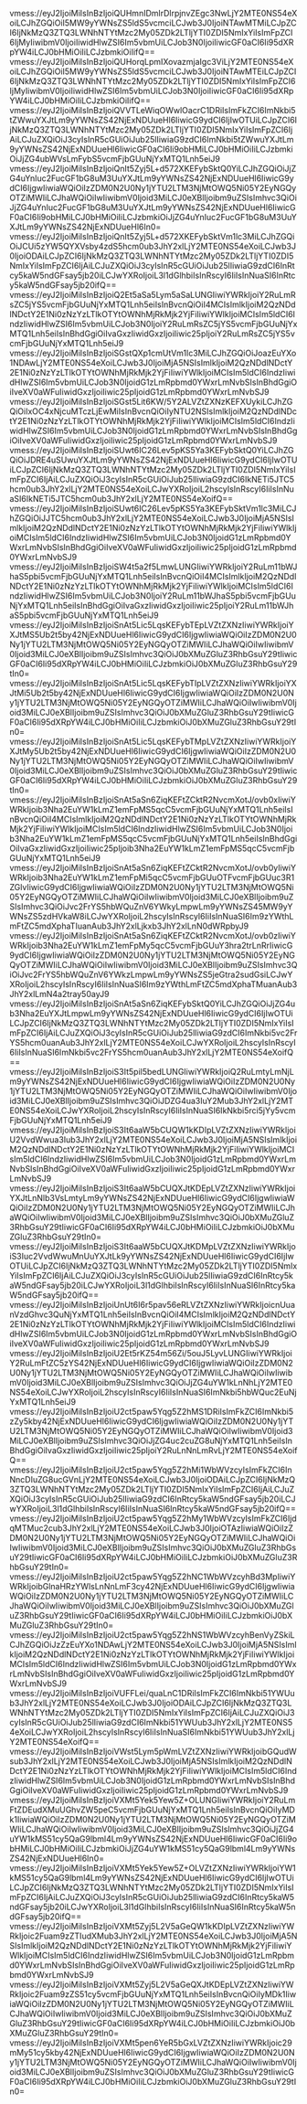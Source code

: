 vmess://eyJ2IjoiMiIsInBzIjoiQUHmnIDmlrDlrpjnvZEgc3NwLjY2MTE0NS54eXoiLCJhZGQiOiI5MW9yYWNsZS5ldS5vcmciLCJwb3J0IjoiNTAwMTMiLCJpZCI6IjNkMzQ3ZTQ3LWNhNTYtMzc2My05ZDk2LTljYTI0ZDI5NmIxYiIsImFpZCI6IjMyIiwibmV0IjoiIiwidHlwZSI6Im5vbmUiLCJob3N0IjoiIiwicGF0aCI6Ii95dXRpYW4iLCJ0bHMiOiIiLCJzbmkiOiIifQ==
vmess://eyJ2IjoiMiIsInBzIjoiQUHorqLpmIXovazmjaIgc3ViLjY2MTE0NS54eXoiLCJhZGQiOiI5MW9yYWNsZS5ldS5vcmciLCJwb3J0IjoiNTAwMTEiLCJpZCI6IjNkMzQ3ZTQ3LWNhNTYtMzc2My05ZDk2LTljYTI0ZDI5NmIxYiIsImFpZCI6IjMyIiwibmV0IjoiIiwidHlwZSI6Im5vbmUiLCJob3N0IjoiIiwicGF0aCI6Ii95dXRpYW4iLCJ0bHMiOiIiLCJzbmkiOiIifQ==
vmess://eyJ2IjoiMiIsInBzIjoiQVVTLeWiqOWwlOacrC1DRiIsImFkZCI6ImNkbi5tZWwuYXJtLm9yYWNsZS42NjExNDUueHl6IiwicG9ydCI6IjIwOTUiLCJpZCI6IjNkMzQ3ZTQ3LWNhNTYtMzc2My05ZDk2LTljYTI0ZDI5NmIxYiIsImFpZCI6IjAiLCJuZXQiOiJ3cyIsInR5cGUiOiJub25lIiwiaG9zdCI6ImNkbi5tZWwuYXJtLm9yYWNsZS42NjExNDUueHl6IiwicGF0aCI6Ii9obHMiLCJ0bHMiOiIiLCJzbmkiOiJjZG4ubWVsLmFybS5vcmFjbGUuNjYxMTQ1Lnh5eiJ9
vmess://eyJ2IjoiMiIsInBzIjoiQnIt5Zyj5L+d572XKEFybSktQ0YiLCJhZGQiOiJjZG4uYnIuc2FucGF1bG8uM3UuYXJtLm9yYWNsZS42NjExNDUueHl6IiwicG9ydCI6IjgwIiwiaWQiOiIzZDM0N2U0Ny1jYTU2LTM3NjMtOWQ5Ni05Y2EyNGQyOTZiMWIiLCJhaWQiOiIwIiwibmV0Ijoid3MiLCJ0eXBlIjoibm9uZSIsImhvc3QiOiJjZG4uYnIuc2FucGF1bG8uM3UuYXJtLm9yYWNsZS42NjExNDUueHl6IiwicGF0aCI6Ii9obHMiLCJ0bHMiOiIiLCJzbmkiOiJjZG4uYnIuc2FucGF1bG8uM3UuYXJtLm9yYWNsZS42NjExNDUueHl6In0=
vmess://eyJ2IjoiMiIsInBzIjoiQnIt5Zyj5L+d572XKEFybSktVm1lc3MiLCJhZGQiOiJCUi5zYW5QYXVsby4zdS5hcm0ub3JhY2xlLjY2MTE0NS54eXoiLCJwb3J0IjoiODAiLCJpZCI6IjNkMzQ3ZTQ3LWNhNTYtMzc2My05ZDk2LTljYTI0ZDI5NmIxYiIsImFpZCI6IjAiLCJuZXQiOiJ3cyIsInR5cGUiOiJub25lIiwiaG9zdCI6InRtcy5kaW5ndGFsay5jb20iLCJwYXRoIjoiL3l1dGlhbiIsInRscyI6IiIsInNuaSI6InRtcy5kaW5ndGFsay5jb20ifQ==
vmess://eyJ2IjoiMiIsInBzIjoiQ2Et5aSa5Lym5aSaLUNGIiwiYWRkIjoiY2RuLmRsZC5jYS5vcmFjbGUuNjYxMTQ1Lnh5eiIsInBvcnQiOiI4MCIsImlkIjoiM2QzNDdlNDctY2E1Ni0zNzYzLTlkOTYtOWNhMjRkMjk2YjFiIiwiYWlkIjoiMCIsIm5ldCI6IndzIiwidHlwZSI6Im5vbmUiLCJob3N0IjoiY2RuLmRsZC5jYS5vcmFjbGUuNjYxMTQ1Lnh5eiIsInBhdGgiOiIvaGxzIiwidGxzIjoiIiwic25pIjoiY2RuLmRsZC5jYS5vcmFjbGUuNjYxMTQ1Lnh5eiJ9
vmess://eyJ2IjoiMiIsInBzIjoiSGstQXp1cmUtVm1lc3MiLCJhZGQiOiJoazEuYXo1NDAwLjY2MTE0NS54eXoiLCJwb3J0IjoiMjA5NSIsImlkIjoiM2QzNDdlNDctY2E1Ni0zNzYzLTlkOTYtOWNhMjRkMjk2YjFiIiwiYWlkIjoiMCIsIm5ldCI6IndzIiwidHlwZSI6Im5vbmUiLCJob3N0IjoidG1zLmRpbmd0YWxrLmNvbSIsInBhdGgiOiIveXV0aWFuIiwidGxzIjoiIiwic25pIjoidG1zLmRpbmd0YWxrLmNvbSJ9
vmess://eyJ2IjoiMiIsInBzIjoiSGst5Lit6KW/5Y2ALVZtZXNzKEFXUykiLCJhZGQiOiIxOC4xNjcuMTczLjEwMiIsInBvcnQiOiIyNTU2NSIsImlkIjoiM2QzNDdlNDctY2E1Ni0zNzYzLTlkOTYtOWNhMjRkMjk2YjFiIiwiYWlkIjoiMCIsIm5ldCI6IndzIiwidHlwZSI6Im5vbmUiLCJob3N0IjoidG1zLmRpbmd0YWxrLmNvbSIsInBhdGgiOiIveXV0aWFuIiwidGxzIjoiIiwic25pIjoidG1zLmRpbmd0YWxrLmNvbSJ9
vmess://eyJ2IjoiMiIsInBzIjoiSUwt6IC26Lev5pKS5Ya3KEFybSktQ0YiLCJhZGQiOiJDRE4uSUwuYXJtLm9yYWNsZS42NjExNDUueHl6IiwicG9ydCI6IjIwOTUiLCJpZCI6IjNkMzQ3ZTQ3LWNhNTYtMzc2My05ZDk2LTljYTI0ZDI5NmIxYiIsImFpZCI6IjAiLCJuZXQiOiJ3cyIsInR5cGUiOiJub25lIiwiaG9zdCI6IkNETi5JTC5hcm0ub3JhY2xlLjY2MTE0NS54eXoiLCJwYXRoIjoiL2hscyIsInRscyI6IiIsInNuaSI6IkNETi5JTC5hcm0ub3JhY2xlLjY2MTE0NS54eXoifQ==
vmess://eyJ2IjoiMiIsInBzIjoiSUwt6IC26Lev5pKS5Ya3KEFybSktVm1lc3MiLCJhZGQiOiJJTC5hcm0ub3JhY2xlLjY2MTE0NS54eXoiLCJwb3J0IjoiMjA5NSIsImlkIjoiM2QzNDdlNDctY2E1Ni0zNzYzLTlkOTYtOWNhMjRkMjk2YjFiIiwiYWlkIjoiMCIsIm5ldCI6IndzIiwidHlwZSI6Im5vbmUiLCJob3N0IjoidG1zLmRpbmd0YWxrLmNvbSIsInBhdGgiOiIveXV0aWFuIiwidGxzIjoiIiwic25pIjoidG1zLmRpbmd0YWxrLmNvbSJ9
vmess://eyJ2IjoiMiIsInBzIjoiSW4t5a2f5LmwLUNGIiwiYWRkIjoiY2RuLm11bWJhaS5pbi5vcmFjbGUuNjYxMTQ1Lnh5eiIsInBvcnQiOiI4MCIsImlkIjoiM2QzNDdlNDctY2E1Ni0zNzYzLTlkOTYtOWNhMjRkMjk2YjFiIiwiYWlkIjoiMCIsIm5ldCI6IndzIiwidHlwZSI6Im5vbmUiLCJob3N0IjoiY2RuLm11bWJhaS5pbi5vcmFjbGUuNjYxMTQ1Lnh5eiIsInBhdGgiOiIvaGxzIiwidGxzIjoiIiwic25pIjoiY2RuLm11bWJhaS5pbi5vcmFjbGUuNjYxMTQ1Lnh5eiJ9
vmess://eyJ2IjoiMiIsInBzIjoiSnAt5Lic5LqsKEFybTEpLVZtZXNzIiwiYWRkIjoiYXJtMS5Ub2t5by42NjExNDUueHl6IiwicG9ydCI6IjgwIiwiaWQiOiIzZDM0N2U0Ny1jYTU2LTM3NjMtOWQ5Ni05Y2EyNGQyOTZiMWIiLCJhaWQiOiIwIiwibmV0Ijoid3MiLCJ0eXBlIjoibm9uZSIsImhvc3QiOiJ0bXMuZGluZ3RhbGsuY29tIiwicGF0aCI6Ii95dXRpYW4iLCJ0bHMiOiIiLCJzbmkiOiJ0bXMuZGluZ3RhbGsuY29tIn0=
vmess://eyJ2IjoiMiIsInBzIjoiSnAt5Lic5LqsKEFybTIpLVZtZXNzIiwiYWRkIjoiYXJtMi5Ub2t5by42NjExNDUueHl6IiwicG9ydCI6IjgwIiwiaWQiOiIzZDM0N2U0Ny1jYTU2LTM3NjMtOWQ5Ni05Y2EyNGQyOTZiMWIiLCJhaWQiOiIwIiwibmV0Ijoid3MiLCJ0eXBlIjoibm9uZSIsImhvc3QiOiJ0bXMuZGluZ3RhbGsuY29tIiwicGF0aCI6Ii95dXRpYW4iLCJ0bHMiOiIiLCJzbmkiOiJ0bXMuZGluZ3RhbGsuY29tIn0=
vmess://eyJ2IjoiMiIsInBzIjoiSnAt5Lic5LqsKEFybTMpLVZtZXNzIiwiYWRkIjoiYXJtMy5Ub2t5by42NjExNDUueHl6IiwicG9ydCI6IjgwIiwiaWQiOiIzZDM0N2U0Ny1jYTU2LTM3NjMtOWQ5Ni05Y2EyNGQyOTZiMWIiLCJhaWQiOiIwIiwibmV0Ijoid3MiLCJ0eXBlIjoibm9uZSIsImhvc3QiOiJ0bXMuZGluZ3RhbGsuY29tIiwicGF0aCI6Ii95dXRpYW4iLCJ0bHMiOiIiLCJzbmkiOiJ0bXMuZGluZ3RhbGsuY29tIn0=
vmess://eyJ2IjoiMiIsInBzIjoiSnAt5aSn6ZiqKEFtZCktR2NvcmXotJ/ovb0xIiwiYWRkIjoib3Nha2EuYW1kLmZ1emFpMS5qcC5vcmFjbGUuNjYxMTQ1Lnh5eiIsInBvcnQiOiI4MCIsImlkIjoiM2QzNDdlNDctY2E1Ni0zNzYzLTlkOTYtOWNhMjRkMjk2YjFiIiwiYWlkIjoiMCIsIm5ldCI6IndzIiwidHlwZSI6Im5vbmUiLCJob3N0Ijoib3Nha2EuYW1kLmZ1emFpMS5qcC5vcmFjbGUuNjYxMTQ1Lnh5eiIsInBhdGgiOiIvaGxzIiwidGxzIjoiIiwic25pIjoib3Nha2EuYW1kLmZ1emFpMS5qcC5vcmFjbGUuNjYxMTQ1Lnh5eiJ9
vmess://eyJ2IjoiMiIsInBzIjoiSnAt5aSn6ZiqKEFtZCktR2NvcmXotJ/ovb0yIiwiYWRkIjoib3Nha2EuYW1kLmZ1emFpMi5qcC5vcmFjbGUuOTFvcmFjbGUuc3R1ZGlvIiwicG9ydCI6IjgwIiwiaWQiOiIzZDM0N2U0Ny1jYTU2LTM3NjMtOWQ5Ni05Y2EyNGQyOTZiMWIiLCJhaWQiOiIwIiwibmV0Ijoid3MiLCJ0eXBlIjoibm9uZSIsImhvc3QiOiJvc2FrYS5hbWQuZnV6YWkyLmpwLm9yYWNsZS45MW9yYWNsZS5zdHVkaW8iLCJwYXRoIjoiL2hscyIsInRscyI6IiIsInNuaSI6Im9zYWthLmFtZC5mdXphaTIuanAub3JhY2xlLjkxb3JhY2xlLnN0dWRpbyJ9
vmess://eyJ2IjoiMiIsInBzIjoiSnAt5aSn6ZiqKEFtZCktR2NvcmXotJ/ovb0zIiwiYWRkIjoib3Nha2EuYW1kLmZ1emFpMy5qcC5vcmFjbGUuY3hra2trLnRrIiwicG9ydCI6IjgwIiwiaWQiOiIzZDM0N2U0Ny1jYTU2LTM3NjMtOWQ5Ni05Y2EyNGQyOTZiMWIiLCJhaWQiOiIwIiwibmV0Ijoid3MiLCJ0eXBlIjoibm9uZSIsImhvc3QiOiJvc2FrYS5hbWQuZnV6YWkzLmpwLm9yYWNsZS5jeGtra2sudGsiLCJwYXRoIjoiL2hscyIsInRscyI6IiIsInNuaSI6Im9zYWthLmFtZC5mdXphaTMuanAub3JhY2xlLmN4a2tray50ayJ9
vmess://eyJ2IjoiMiIsInBzIjoiSnAt5aSn6ZiqKEFybSktQ0YiLCJhZGQiOiJjZG4ub3Nha2EuYXJtLmpwLm9yYWNsZS42NjExNDUueHl6IiwicG9ydCI6IjIwOTUiLCJpZCI6IjNkMzQ3ZTQ3LWNhNTYtMzc2My05ZDk2LTljYTI0ZDI5NmIxYiIsImFpZCI6IjAiLCJuZXQiOiJ3cyIsInR5cGUiOiJub25lIiwiaG9zdCI6ImNkbi5vc2FrYS5hcm0uanAub3JhY2xlLjY2MTE0NS54eXoiLCJwYXRoIjoiL2hscyIsInRscyI6IiIsInNuaSI6ImNkbi5vc2FrYS5hcm0uanAub3JhY2xlLjY2MTE0NS54eXoifQ==
vmess://eyJ2IjoiMiIsInBzIjoiS3It5pil5bedLUNGIiwiYWRkIjoiQ2RuLmtyLmNjLm9yYWNsZS42NjExNDUueHl6IiwicG9ydCI6IjgwIiwiaWQiOiIzZDM0N2U0Ny1jYTU2LTM3NjMtOWQ5Ni05Y2EyNGQyOTZiMWIiLCJhaWQiOiIwIiwibmV0Ijoid3MiLCJ0eXBlIjoibm9uZSIsImhvc3QiOiJDZG4ua3IuY2Mub3JhY2xlLjY2MTE0NS54eXoiLCJwYXRoIjoiL2hscyIsInRscyI6IiIsInNuaSI6IkNkbi5rci5jYy5vcmFjbGUuNjYxMTQ1Lnh5eiJ9
vmess://eyJ2IjoiMiIsInBzIjoiS3It6aaW5bCUQW1kKDIpLVZtZXNzIiwiYWRkIjoiU2VvdWwua3Iub3JhY2xlLjY2MTE0NS54eXoiLCJwb3J0IjoiMjA5NSIsImlkIjoiM2QzNDdlNDctY2E1Ni0zNzYzLTlkOTYtOWNhMjRkMjk2YjFiIiwiYWlkIjoiMCIsIm5ldCI6IndzIiwidHlwZSI6Im5vbmUiLCJob3N0IjoidG1zLmRpbmd0YWxrLmNvbSIsInBhdGgiOiIveXV0aWFuIiwidGxzIjoiIiwic25pIjoidG1zLmRpbmd0YWxrLmNvbSJ9
vmess://eyJ2IjoiMiIsInBzIjoiS3It6aaW5bCUQXJtKDEpLVZtZXNzIiwiYWRkIjoiYXJtLnNlb3VsLmtyLm9yYWNsZS42NjExNDUueHl6IiwicG9ydCI6IjgwIiwiaWQiOiIzZDM0N2U0Ny1jYTU2LTM3NjMtOWQ5Ni05Y2EyNGQyOTZiMWIiLCJhaWQiOiIwIiwibmV0Ijoid3MiLCJ0eXBlIjoibm9uZSIsImhvc3QiOiJ0bXMuZGluZ3RhbGsuY29tIiwicGF0aCI6Ii95dXRpYW4iLCJ0bHMiOiIiLCJzbmkiOiJ0bXMuZGluZ3RhbGsuY29tIn0=
vmess://eyJ2IjoiMiIsInBzIjoiS3It6aaW5bCUQXJtKDMpLVZtZXNzIiwiYWRkIjoiS3Iuc2VvdWwuMnUuYXJtLk9yYWNsZS42NjExNDUueHl6IiwicG9ydCI6IjIwOTUiLCJpZCI6IjNkMzQ3ZTQ3LWNhNTYtMzc2My05ZDk2LTljYTI0ZDI5NmIxYiIsImFpZCI6IjAiLCJuZXQiOiJ3cyIsInR5cGUiOiJub25lIiwiaG9zdCI6InRtcy5kaW5ndGFsay5jb20iLCJwYXRoIjoiL3l1dGlhbiIsInRscyI6IiIsInNuaSI6InRtcy5kaW5ndGFsay5jb20ifQ==
vmess://eyJ2IjoiMiIsInBzIjoiUnUt6I6r5pav56eRLVZtZXNzIiwiYWRkIjoicnUuanVzdGhvc3QuNjYxMTQ1Lnh5eiIsInBvcnQiOiI4MCIsImlkIjoiM2QzNDdlNDctY2E1Ni0zNzYzLTlkOTYtOWNhMjRkMjk2YjFiIiwiYWlkIjoiMCIsIm5ldCI6IndzIiwidHlwZSI6Im5vbmUiLCJob3N0IjoidG1zLmRpbmd0YWxrLmNvbSIsInBhdGgiOiIveXV0aWFuIiwidGxzIjoiIiwic25pIjoidG1zLmRpbmd0YWxrLmNvbSJ9
vmess://eyJ2IjoiMiIsInBzIjoiU2Et5rKZ54m56Zi/5ouJ5LyvLUNGIiwiYWRkIjoiY2RuLmFtZC5zYS42NjExNDUueHl6IiwicG9ydCI6IjgwIiwiaWQiOiIzZDM0N2U0Ny1jYTU2LTM3NjMtOWQ5Ni05Y2EyNGQyOTZiMWIiLCJhaWQiOiIwIiwibmV0Ijoid3MiLCJ0eXBlIjoibm9uZSIsImhvc3QiOiJjZG4uYW1kLnNhLjY2MTE0NS54eXoiLCJwYXRoIjoiL2hscyIsInRscyI6IiIsInNuaSI6ImNkbi5hbWQuc2EuNjYxMTQ1Lnh5eiJ9
vmess://eyJ2IjoiMiIsInBzIjoiU2ct5paw5Yqg5Z2hMS1DRiIsImFkZCI6ImNkbi5zZy5kby42NjExNDUueHl6IiwicG9ydCI6IjgwIiwiaWQiOiIzZDM0N2U0Ny1jYTU2LTM3NjMtOWQ5Ni05Y2EyNGQyOTZiMWIiLCJhaWQiOiIwIiwibmV0Ijoid3MiLCJ0eXBlIjoibm9uZSIsImhvc3QiOiJjZG4uc2cuZG8uNjYxMTQ1Lnh5eiIsInBhdGgiOiIvaGxzIiwidGxzIjoiIiwic25pIjoiY2RuLnNnLmRvLjY2MTE0NS54eXoifQ==
vmess://eyJ2IjoiMiIsInBzIjoiU2ct5paw5Yqg5Z2hMi1WbWVzcyIsImFkZCI6InNncDIuZG8ucGVnLjY2MTE0NS54eXoiLCJwb3J0IjoiODAiLCJpZCI6IjNkMzQ3ZTQ3LWNhNTYtMzc2My05ZDk2LTljYTI0ZDI5NmIxYiIsImFpZCI6IjAiLCJuZXQiOiJ3cyIsInR5cGUiOiJub25lIiwiaG9zdCI6InRtcy5kaW5ndGFsay5jb20iLCJwYXRoIjoiL3l1dGlhbiIsInRscyI6IiIsInNuaSI6InRtcy5kaW5ndGFsay5jb20ifQ==
vmess://eyJ2IjoiMiIsInBzIjoiU2ct5paw5Yqg5Z2hMy1WbWVzcyIsImFkZCI6IjdqMTMuc2cub3JhY2xlLjY2MTE0NS54eXoiLCJwb3J0IjoiOTAzIiwiaWQiOiIzZDM0N2U0Ny1jYTU2LTM3NjMtOWQ5Ni05Y2EyNGQyOTZiMWIiLCJhaWQiOiIwIiwibmV0Ijoid3MiLCJ0eXBlIjoibm9uZSIsImhvc3QiOiJ0bXMuZGluZ3RhbGsuY29tIiwicGF0aCI6Ii95dXRpYW4iLCJ0bHMiOiIiLCJzbmkiOiJ0bXMuZGluZ3RhbGsuY29tIn0=
vmess://eyJ2IjoiMiIsInBzIjoiU2ct5paw5Yqg5Z2hNC1WbWVzcyhBd3MpIiwiYWRkIjoibGlnaHRzYWlsLnNnLmF3cy42NjExNDUueHl6IiwicG9ydCI6IjgwIiwiaWQiOiIzZDM0N2U0Ny1jYTU2LTM3NjMtOWQ5Ni05Y2EyNGQyOTZiMWIiLCJhaWQiOiIwIiwibmV0Ijoid3MiLCJ0eXBlIjoibm9uZSIsImhvc3QiOiJ0bXMuZGluZ3RhbGsuY29tIiwicGF0aCI6Ii95dXRpYW4iLCJ0bHMiOiIiLCJzbmkiOiJ0bXMuZGluZ3RhbGsuY29tIn0=
vmess://eyJ2IjoiMiIsInBzIjoiU2ct5paw5Yqg5Z2hNS1WbWVzcyhBenVyZSkiLCJhZGQiOiJzZzEuYXo1NDAwLjY2MTE0NS54eXoiLCJwb3J0IjoiMjA5NSIsImlkIjoiM2QzNDdlNDctY2E1Ni0zNzYzLTlkOTYtOWNhMjRkMjk2YjFiIiwiYWlkIjoiMCIsIm5ldCI6IndzIiwidHlwZSI6Im5vbmUiLCJob3N0IjoidG1zLmRpbmd0YWxrLmNvbSIsInBhdGgiOiIveXV0aWFuIiwidGxzIjoiIiwic25pIjoidG1zLmRpbmd0YWxrLmNvbSJ9
vmess://eyJ2IjoiMiIsInBzIjoiVUFFLei/quaLnC1DRiIsImFkZCI6ImNkbi51YWUub3JhY2xlLjY2MTE0NS54eXoiLCJwb3J0IjoiODAiLCJpZCI6IjNkMzQ3ZTQ3LWNhNTYtMzc2My05ZDk2LTljYTI0ZDI5NmIxYiIsImFpZCI6IjAiLCJuZXQiOiJ3cyIsInR5cGUiOiJub25lIiwiaG9zdCI6ImNkbi51YWUub3JhY2xlLjY2MTE0NS54eXoiLCJwYXRoIjoiL2hscyIsInRscyI6IiIsInNuaSI6ImNkbi51YWUub3JhY2xlLjY2MTE0NS54eXoifQ==
vmess://eyJ2IjoiMiIsInBzIjoiVWst5Lym5pWmLVZtZXNzIiwiYWRkIjoibGQudWsub3JhY2xlLjY2MTE0NS54eXoiLCJwb3J0IjoiMjA5NSIsImlkIjoiM2QzNDdlNDctY2E1Ni0zNzYzLTlkOTYtOWNhMjRkMjk2YjFiIiwiYWlkIjoiMCIsIm5ldCI6IndzIiwidHlwZSI6Im5vbmUiLCJob3N0IjoidG1zLmRpbmd0YWxrLmNvbSIsInBhdGgiOiIveXV0aWFuIiwidGxzIjoiIiwic25pIjoidG1zLmRpbmd0YWxrLmNvbSJ9
vmess://eyJ2IjoiMiIsInBzIjoiVXMt5Yek5Yew5Z+OLUNGIiwiYWRkIjoiY2RuLmFtZDEudXMuUGhvZW5peC5vcmFjbGUuNjYxMTQ1Lnh5eiIsInBvcnQiOiIyMDk1IiwiaWQiOiIzZDM0N2U0Ny1jYTU2LTM3NjMtOWQ5Ni05Y2EyNGQyOTZiMWIiLCJhaWQiOiIwIiwibmV0Ijoid3MiLCJ0eXBlIjoibm9uZSIsImhvc3QiOiJjZG4uYW1kMS51cy5QaG9lbml4Lm9yYWNsZS42NjExNDUueHl6IiwicGF0aCI6Ii9obHMiLCJ0bHMiOiIiLCJzbmkiOiJjZG4uYW1kMS51cy5QaG9lbml4Lm9yYWNsZS42NjExNDUueHl6In0=
vmess://eyJ2IjoiMiIsInBzIjoiVXMt5Yek5Yew5Z+OLVZtZXNzIiwiYWRkIjoiYW1kMS51cy5QaG9lbml4Lm9yYWNsZS42NjExNDUueHl6IiwicG9ydCI6IjIwOTUiLCJpZCI6IjNkMzQ3ZTQ3LWNhNTYtMzc2My05ZDk2LTljYTI0ZDI5NmIxYiIsImFpZCI6IjAiLCJuZXQiOiJ3cyIsInR5cGUiOiJub25lIiwiaG9zdCI6InRtcy5kaW5ndGFsay5jb20iLCJwYXRoIjoiL3l1dGlhbiIsInRscyI6IiIsInNuaSI6InRtcy5kaW5ndGFsay5jb20ifQ==
vmess://eyJ2IjoiMiIsInBzIjoiVXMt5Zyj5L2V5aGeQW1kKDIpLVZtZXNzIiwiYWRkIjoic2Fuam9zZTIudXMub3JhY2xlLjY2MTE0NS54eXoiLCJwb3J0IjoiMjA5NSIsImlkIjoiM2QzNDdlNDctY2E1Ni0zNzYzLTlkOTYtOWNhMjRkMjk2YjFiIiwiYWlkIjoiMCIsIm5ldCI6IndzIiwidHlwZSI6Im5vbmUiLCJob3N0IjoidG1zLmRpbmd0YWxrLmNvbSIsInBhdGgiOiIveXV0aWFuIiwidGxzIjoiIiwic25pIjoidG1zLmRpbmd0YWxrLmNvbSJ9
vmess://eyJ2IjoiMiIsInBzIjoiVXMt5Zyj5L2V5aGeQXJtKDEpLVZtZXNzIiwiYWRkIjoic2Fuam9zZS51cy5vcmFjbGUuNjYxMTQ1Lnh5eiIsInBvcnQiOiIyMDk1IiwiaWQiOiIzZDM0N2U0Ny1jYTU2LTM3NjMtOWQ5Ni05Y2EyNGQyOTZiMWIiLCJhaWQiOiIwIiwibmV0Ijoid3MiLCJ0eXBlIjoibm9uZSIsImhvc3QiOiJ0bXMuZGluZ3RhbGsuY29tIiwicGF0aCI6Ii95dXRpYW4iLCJ0bHMiOiIiLCJzbmkiOiJ0bXMuZGluZ3RhbGsuY29tIn0=
vmess://eyJ2IjoiMiIsInBzIjoiVXMt5pen6YeR5bGxLVZtZXNzIiwiYWRkIjoic29mMy51cy5kby42NjExNDUueHl6IiwicG9ydCI6IjgwIiwiaWQiOiIzZDM0N2U0Ny1jYTU2LTM3NjMtOWQ5Ni05Y2EyNGQyOTZiMWIiLCJhaWQiOiIwIiwibmV0Ijoid3MiLCJ0eXBlIjoibm9uZSIsImhvc3QiOiJ0bXMuZGluZ3RhbGsuY29tIiwicGF0aCI6Ii95dXRpYW4iLCJ0bHMiOiIiLCJzbmkiOiJ0bXMuZGluZ3RhbGsuY29tIn0=
